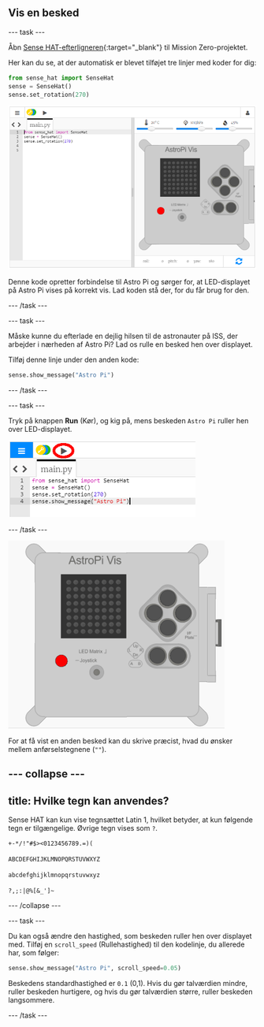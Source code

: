 ## Vis en besked

--- task ---

Åbn [Sense HAT-efterligneren](https://trinket.io/mission-zero){:target="_blank"} til Mission Zero-projektet.

Her kan du se, at der automatisk er blevet tilføjet tre linjer med koder for dig:

```python
from sense_hat import SenseHat
sense = SenseHat()
sense.set_rotation(270)
```

![sense hat-efterligner](images/sense-hat-emulator2.png)

Denne kode opretter forbindelse til Astro Pi og sørger for, at LED-displayet på Astro Pi vises på korrekt vis. Lad koden stå der, for du får brug for den.

--- /task ---

--- task ---

Måske kunne du efterlade en dejlig hilsen til de astronauter på ISS, der arbejder i nærheden af Astro Pi? Lad os rulle en besked hen over displayet.

Tilføj denne linje under den anden kode:

```python
sense.show_message("Astro Pi")
```

--- /task ---

--- task ---

Tryk på knappen **Run** (Kør), og kig på, mens beskeden `Astro Pi` ruller hen over LED-displayet.

![vis kode for besked, klik på kør](images/show-message-code-annotated.PNG)

--- /task ---

![Rullende besked](images/scroll-message.gif)

For at få vist en anden besked kan du skrive præcist, hvad du ønsker mellem anførselstegnene (`""`).

--- collapse ---
---
title: Hvilke tegn kan anvendes?
---
Sense HAT kan kun vise tegnsættet Latin 1, hvilket betyder, at kun følgende tegn er tilgængelige. Øvrige tegn vises som `?`.

    +-*/!"#$><0123456789.=)(
    
    ABCDEFGHIJKLMNOPQRSTUVWXYZ
    
    abcdefghijklmnopqrstuvwxyz
    
    ?,;:|@%[&_']~
    

--- /collapse ---

--- task ---

Du kan også ændre den hastighed, som beskeden ruller hen over displayet med. Tilføj en `scroll_speed` (Rullehastighed) til den kodelinje, du allerede har, som følger:

```python
sense.show_message("Astro Pi", scroll_speed=0.05)
```

Beskedens standardhastighed er `0.1` (0,1). Hvis du gør talværdien mindre, ruller beskeden hurtigere, og hvis du gør talværdien større, ruller beskeden langsommere.

--- /task ---